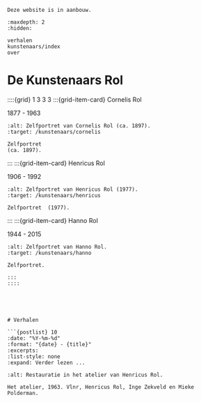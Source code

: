 ```{warning}
Deze website is in aanbouw.
```

```{toctree}
:maxdepth: 2
:hidden:

verhalen
kunstenaars/index
over
```

# De Kunstenaars Rol

::::{grid} 1 3 3 3
:::{grid-item-card}  Cornelis Rol

1877 - 1963

```{figure}  /images/Cornelis_zelfportret.png
:alt: Zelfportret van Cornelis Rol (ca. 1897).
:target: /kunstenaars/cornelis

Zelfportret  
(ca. 1897).
```

:::
:::{grid-item-card}  Henricus Rol

1906 - 1992

```{figure}  /images/Henricus_zelfportret_1977.jpg
:alt: Zelfportret van Henricus Rol (1977).
:target: /kunstenaars/henricus

Zelfportret  (1977).
```

:::
:::{grid-item-card}  Hanno Rol

1944 - 2015

```{figure}  /images/KRJ504_Hanno_zelfportret_pastel.jpg
:alt: Zelfportret van Hanno Rol.
:target: /kunstenaars/hanno

Zelfportret.

:::
::::





# Verhalen

```{postlist} 10
:date: "%Y-%m-%d"
:format: "{date} - {title}"
:excerpts:
:list-style: none
:expand: Verder lezen ...
```

```{figure} images/00036.bmp
:alt: Restauratie in het atelier van Henricus Rol.

Het atelier, 1963. Vlnr, Henricus Rol, Inge Zekveld en Mieke Polderman.
```
